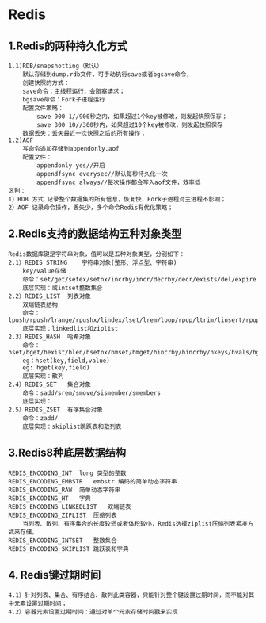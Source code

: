 
# Redis

## 1.Redis的两种持久化方式
    1.1)RDB/snapshotting（默认）
        默认存储到dump.rdb文件，可手动执行save或者bgsave命令，
        创建快照的方式：
        save命令：主线程运行，会阻塞请求；
        bgsave命令：Fork子进程运行
        配置文件策略：
            save 900 1//900秒之内，如果超过1个key被修改，则发起快照保存；
            save 300 10//300秒内，如果超过10个key被修改，则发起快照保存
        数据丢失：丢失最近一次快照之后的所有操作；
    1.2)AOF
        写命令追加存储到appendonly.aof
        配置文件：
            appendonly yes//开启
            appendfsync everysec//默认每秒持久化一次
            appendfsync always//每次操作都会写入aof文件，效率低
    区别：
    1）RDB 方式 记录整个数据集的所有信息，恢复快，Fork子进程对主进程不影响；
    2）AOF 记录命令操作，丢失少，多个命令Redis有优化策略；
## 2.Redis支持的数据结构五种对象类型
    Redis数据库键是字符串对象，值可以是五种对象类型，分别如下：
    2.1）REDIS_STRING    字符串对象(整形、浮点型、字符串)
        key/value存储
        命令：set/get/setex/setnx/incrby/incr/decrby/decr/exists/del/expire
        底层实现：或intset整数集合
    2.2）REDIS_LIST  列表对象
        双端链表结构
        命令：lpush/rpush/lrange/rpushx/lindex/lset/lrem/lpop/rpop/ltrim/linsert/rpoplpush
        底层实现：linkedlist和ziplist
    2.3）REDIS_HASH  哈希对象
        命令：hset/hget/hexist/hlen/hsetnx/hmset/hmget/hincrby/hincrby/hkeys/hvals/hgetall
        eg：hset(key,field,value)
        eg: hget(key,field)
        底层实现：散列
    2.4）REDIS_SET   集合对象
        命令：sadd/srem/smove/sismember/smembers
        底层实现：
    2.5）REDIS_ZSET  有序集合对象
        命令：zadd/
        底层实现：skiplist跳跃表和散列表
## 3.Redis8种底层数据结构
    REDIS_ENCODING_INT  long 类型的整数
    REDIS_ENCODING_EMBSTR   embstr 编码的简单动态字符串
    REDIS_ENCODING_RAW  简单动态字符串
    REDIS_ENCODING_HT   字典
    REDIS_ENCODING_LINKEDLIST   双端链表
    REDIS_ENCODING_ZIPLIST  压缩列表
        当列表、散列、有序集合的长度较短或者体积较小，Redis选择ziplist压缩列表紧凑方式来存储。
    REDIS_ENCODING_INTSET   整数集合
    REDIS_ENCODING_SKIPLIST 跳跃表和字典
## 4. Redis键过期时间
    4.1）针对列表、集合、有序结合、散列此类容器，只能针对整个键设置过期时间，而不能对其中元素设置过期时间；
    4.2）容器元素设置过期时间：通过对单个元素存储时间戳来实现


